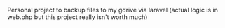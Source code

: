 Personal project to backup files to my gdrive via laravel (actual logic is in web.php but this project really isn't worth much)

